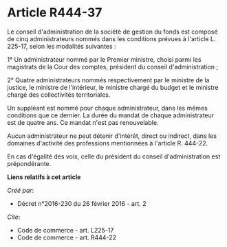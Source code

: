 # Article R444-37

Le conseil d'administration de la société de gestion du fonds est composé de cinq administrateurs nommés dans les conditions
prévues à l'article L. 225-17, selon les modalités suivantes : 

1° Un administrateur nommé par le Premier ministre, choisi parmi les magistrats de la Cour des comptes, président du conseil
d'administration ; 

2° Quatre administrateurs nommés respectivement par le ministre de la justice, le ministre de l'intérieur, le ministre chargé
du budget et le ministre chargé des collectivités territoriales. 

Un suppléant est nommé pour chaque administrateur, dans les mêmes conditions que ce dernier. La durée du mandat de chaque
administrateur est de quatre ans. Ce mandat n'est pas renouvelable. 

Aucun administrateur ne peut détenir d'intérêt, direct ou indirect, dans les domaines d'activité des professions mentionnées
à l'article R. 444-22. 

En cas d'égalité des voix, celle du président du conseil d'administration est prépondérante.

**Liens relatifs à cet article**

_Créé par_:

  - Décret n°2016-230 du 26 février 2016 - art. 2

_Cite_:

  - Code de commerce - art. L225-17
  - Code de commerce - art. R444-22
